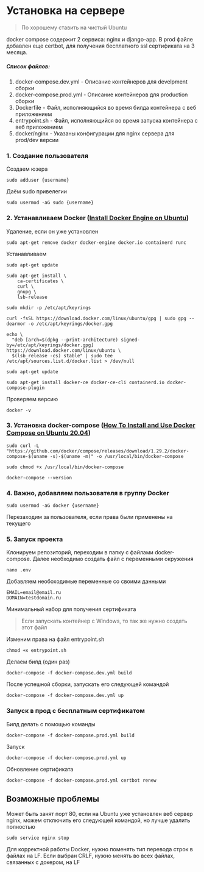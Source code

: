 # Установка на сервере
>По хорошему ставить на чистый Ubuntu

docker compose содержит 2 сервиса: nginx и django-app. В prod файле добавлен еще certbot, для получения бесплатного ssl сертификата на 3 месяца.

##### Список файлов:
1. docker-compose.dev.yml - Описание контейнеров для develpment сборки
2. docker-compose.prod.yml - Описание контейнеров для production сборки
3. Dockerfile - Файл, исполняющийся во время билда контейнера с веб приложением
4. entrypoint.sh - Файл, исполняющийся во время запуска контейнера с веб приложением
5. docker/nginx - Указаны конфигурации для nginx сервера для prod/dev версии
### 1. Создание пользователя
Создаем юзера
```
sudo adduser {username}
```
Даём sudo привелегии

```
sudo usermod -aG sudo {username}
```
### 2. Устанавливаем Docker ([Install Docker Engine on Ubuntu](https://docs.docker.com/engine/install/ubuntu/))

Удаление, если он уже установлен
```
sudo apt-get remove docker docker-engine docker.io containerd runc
```
Устанавливаем
```
sudo apt-get update

sudo apt-get install \
    ca-certificates \
    curl \
    gnupg \
    lsb-release

sudo mkdir -p /etc/apt/keyrings

curl -fsSL https://download.docker.com/linux/ubuntu/gpg | sudo gpg --dearmor -o /etc/apt/keyrings/docker.gpg

echo \
  "deb [arch=$(dpkg --print-architecture) signed-by=/etc/apt/keyrings/docker.gpg] https://download.docker.com/linux/ubuntu \
  $(lsb_release -cs) stable" | sudo tee /etc/apt/sources.list.d/docker.list > /dev/null

sudo apt-get update

sudo apt-get install docker-ce docker-ce-cli containerd.io docker-compose-plugin
```
Проверяем версию
```
docker -v
```
### 3. Установка docker-compose ([How To Install and Use Docker Compose on Ubuntu 20.04](https://www.digitalocean.com/community/tutorials/how-to-install-and-use-docker-compose-on-ubuntu-20-04))

```
sudo curl -L "https://github.com/docker/compose/releases/download/1.29.2/docker-compose-$(uname -s)-$(uname -m)" -o /usr/local/bin/docker-compose

sudo chmod +x /usr/local/bin/docker-compose

docker-compose --version
```

### 4. Важно, добавляем пользователя в группу Docker

```
sudo usermod -aG docker {username}
```
Перезаходим за пользователя, если права были применены на текущего

### 5. Запуск проекта

Клонируем репозиторий, переходим в папку с файлами docker-compose. Далее необходимо создать файл с переменными окружения

```
nano .env
```
Добавляем необоходимые переменные со своими данными
```
EMAIL=email@email.ru
DOMAIN=testdomain.ru
```
Минимальный набор для получения сертификата
> Если запускать контейнер с Windows, то так же нужно создать этот файл

Изменим права на файл entrypoint.sh
```
chmod +x entrypoint.sh
```

Делаем билд (один раз)
```
docker-compose -f docker-compose.dev.yml build
```
После успешной сборки, запускать его следующей командой
```
docker-compose -f docker-compose.dev.yml up
```

### Запуск в прод с бесплатным сертификатом

Билд делать с помощью команды
```
docker-compose -f docker-compose.prod.yml build
```
Запуск
```
docker-compose -f docker-compose.prod.yml up
```
Обновление сертификата
```
docker-compose -f docker-compose.prod.yml certbot renew
```

## Возможные проблемы

Может быть занят порт 80, если на Ubuntu уже установлен веб сервер nginx, можем отключить его следующей командой, но лучше удалить полностью
```
sudo service nginx stop
```

Для корректной работы Docker, нужно поменять тип перевода строк в файлах на LF.
Если выбран CRLF, нужно менять во всех файлах, связанных с докером, на LF